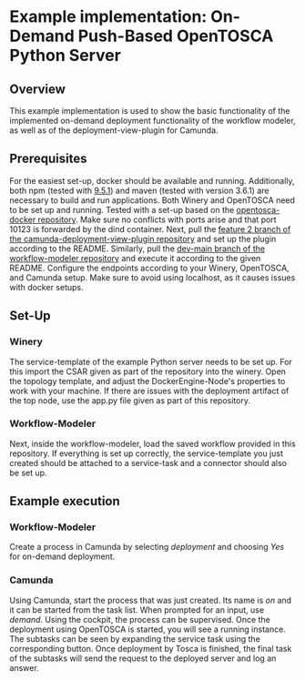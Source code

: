 # Example implementation: On-Demand Push-Based OpenTOSCA Python Server

## Overview

This example implementation is used to show the basic functionality of the implemented on-demand deployment functionality of the workflow modeler, as well as of the deployment-view-plugin for Camunda.

## Prerequisites

For the easiest set-up, docker should be available and running. Additionally, both npm (tested with [9.5.1](https://www.npmjs.com/package/npm/v/9.5.1)) and maven (tested with version 3.6.1) are necessary to build and run applications.
Both Winery and OpenTOSCA need to be set up and running. Tested with a set-up based on the [opentosca-docker repository](https://github.com/OpenTOSCA/opentosca-docker). Make sure no conflicts with ports arise and that port 10123 is forwarded by the dind container.
Next, pull the [feature 2 branch of the camunda-deployment-view-plugin repository](https://github.com/SeQuenC-Consortium/camunda-deployment-view-plugin/tree/feature/2-visualize-deployment-model) and set up the plugin according to the README.
Similarly, pull the [dev-main branch of the workflow-modeler repository](https://github.com/SeQuenC-Consortium/workflow-modeler/tree/dev-main) and execute it according to the given README. Configure the endpoints according to your Winery, OpenTOSCA, and Camunda setup. Make sure to avoid using localhost, as it causes issues with docker setups.

## Set-Up

### Winery
The service-template of the example Python server needs to be set up. For this import the CSAR given as part of the repository into the winery. Open the topology template, and adjust the DockerEngine-Node's properties to work with your machine. If there are issues with the deployment artifact of the top node, use the app.py file given as part of this repository.

### Workflow-Modeler
Next, inside the workflow-modeler, load the saved workflow provided in this repository. If everything is set up correctly, the service-template you just created should be attached to a service-task and a connector should also be set up.

## Example execution

### Workflow-Modeler

Create a process in Camunda by selecting *deployment* and choosing *Yes* for on-demand deployment.

### Camunda

Using Camunda, start the process that was just created. Its name is *on* and it can be started from the task list. When prompted for an input, use *demand*. Using the cockpit, the process can be supervised. Once the deployment using OpenTOSCA is started, you will see a running instance. The subtasks can be seen by expanding the service task using the corresponding button. Once deployment by Tosca is finished, the final task of the subtasks will send the request to the deployed server and log an answer.
